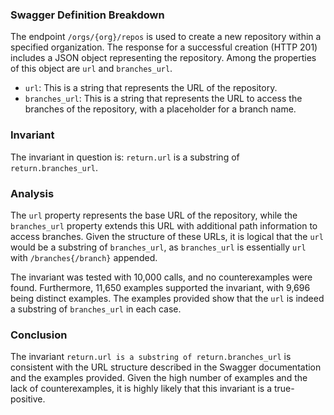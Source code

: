 ### Swagger Definition Breakdown

The endpoint `/orgs/{org}/repos` is used to create a new repository within a specified organization. The response for a successful creation (HTTP 201) includes a JSON object representing the repository. Among the properties of this object are `url` and `branches_url`.

- `url`: This is a string that represents the URL of the repository.
- `branches_url`: This is a string that represents the URL to access the branches of the repository, with a placeholder for a branch name.

### Invariant

The invariant in question is: `return.url` is a substring of `return.branches_url`.

### Analysis

The `url` property represents the base URL of the repository, while the `branches_url` property extends this URL with additional path information to access branches. Given the structure of these URLs, it is logical that the `url` would be a substring of `branches_url`, as `branches_url` is essentially `url` with `/branches{/branch}` appended.

The invariant was tested with 10,000 calls, and no counterexamples were found. Furthermore, 11,650 examples supported the invariant, with 9,696 being distinct examples. The examples provided show that the `url` is indeed a substring of `branches_url` in each case.

### Conclusion

The invariant `return.url is a substring of return.branches_url` is consistent with the URL structure described in the Swagger documentation and the examples provided. Given the high number of examples and the lack of counterexamples, it is highly likely that this invariant is a true-positive.
